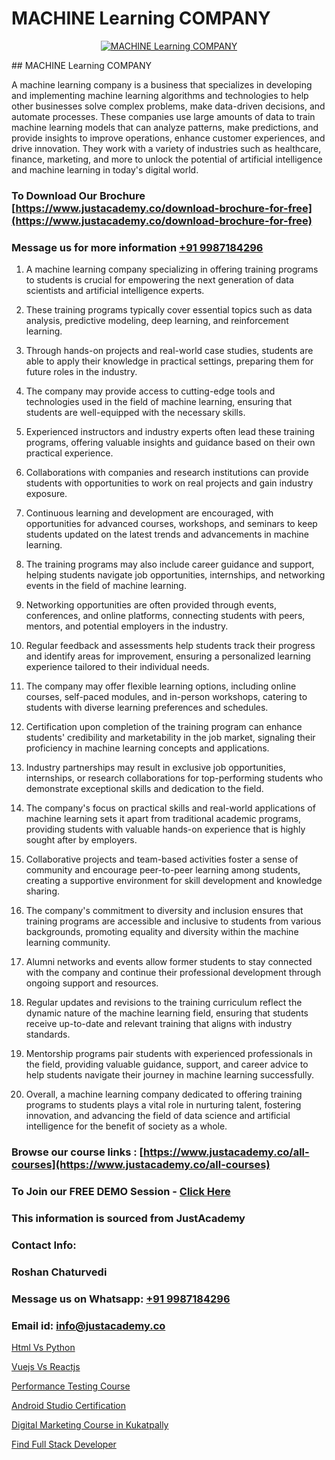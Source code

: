 # MACHINE Learning COMPANY

<p align="center">
  <a href="https://justacademy.co/course-detail/machine-learning">
    <img src="https://justacademy.co/storage2/course_image/1709713428_course_image.webp" alt="MACHINE Learning COMPANY">
  </a>
</p>
## MACHINE Learning COMPANY

A machine learning company is a business that specializes in developing and implementing machine learning algorithms and technologies to help other businesses solve complex problems, make data-driven decisions, and automate processes. These companies use large amounts of data to train machine learning models that can analyze patterns, make predictions, and provide insights to improve operations, enhance customer experiences, and drive innovation. They work with a variety of industries such as healthcare, finance, marketing, and more to unlock the potential of artificial intelligence and machine learning in today's digital world.
### To Download Our Brochure [https://www.justacademy.co/download-brochure-for-free](https://www.justacademy.co/download-brochure-for-free)
### Message us for more information [+91 9987184296](https://api.whatsapp.com/send?phone=919987184296)
1) A machine learning company specializing in offering training programs to students is crucial for empowering the next generation of data scientists and artificial intelligence experts.

2) These training programs typically cover essential topics such as data analysis, predictive modeling, deep learning, and reinforcement learning.

3) Through hands-on projects and real-world case studies, students are able to apply their knowledge in practical settings, preparing them for future roles in the industry.

4) The company may provide access to cutting-edge tools and technologies used in the field of machine learning, ensuring that students are well-equipped with the necessary skills.

5) Experienced instructors and industry experts often lead these training programs, offering valuable insights and guidance based on their own practical experience.

6) Collaborations with companies and research institutions can provide students with opportunities to work on real projects and gain industry exposure.

7) Continuous learning and development are encouraged, with opportunities for advanced courses, workshops, and seminars to keep students updated on the latest trends and advancements in machine learning.

8) The training programs may also include career guidance and support, helping students navigate job opportunities, internships, and networking events in the field of machine learning.

9) Networking opportunities are often provided through events, conferences, and online platforms, connecting students with peers, mentors, and potential employers in the industry.

10) Regular feedback and assessments help students track their progress and identify areas for improvement, ensuring a personalized learning experience tailored to their individual needs.

11) The company may offer flexible learning options, including online courses, self-paced modules, and in-person workshops, catering to students with diverse learning preferences and schedules.

12) Certification upon completion of the training program can enhance students' credibility and marketability in the job market, signaling their proficiency in machine learning concepts and applications.

13) Industry partnerships may result in exclusive job opportunities, internships, or research collaborations for top-performing students who demonstrate exceptional skills and dedication to the field.

14) The company's focus on practical skills and real-world applications of machine learning sets it apart from traditional academic programs, providing students with valuable hands-on experience that is highly sought after by employers.

15) Collaborative projects and team-based activities foster a sense of community and encourage peer-to-peer learning among students, creating a supportive environment for skill development and knowledge sharing.

16) The company's commitment to diversity and inclusion ensures that training programs are accessible and inclusive to students from various backgrounds, promoting equality and diversity within the machine learning community.

17) Alumni networks and events allow former students to stay connected with the company and continue their professional development through ongoing support and resources.

18) Regular updates and revisions to the training curriculum reflect the dynamic nature of the machine learning field, ensuring that students receive up-to-date and relevant training that aligns with industry standards.

19) Mentorship programs pair students with experienced professionals in the field, providing valuable guidance, support, and career advice to help students navigate their journey in machine learning successfully.

20) Overall, a machine learning company dedicated to offering training programs to students plays a vital role in nurturing talent, fostering innovation, and advancing the field of data science and artificial intelligence for the benefit of society as a whole.

### Browse our course links : [https://www.justacademy.co/all-courses](https://www.justacademy.co/all-courses) 
### To Join our FREE DEMO Session - [Click Here](https://www.justacademy.co/register-for-course-demo)


### This information is sourced from JustAcademy
### Contact Info:
### Roshan Chaturvedi
### Message us on Whatsapp: [+91 9987184296](https://api.whatsapp.com/send?phone=919987184296)
### Email id: [info@justacademy.co](mailto:info@justacademy.co)
                
[Html Vs Python](https://www.linkedin.com/pulse/html-vs-python-justacademy-austin-rnpnf?trackingId=jb0FqX2YSM9M6z2gsu%2FFZg%3D%3D&lipi=urn%3Ali%3Apage%3Ad_flagship3_company_admin%3B1S56YMP3SFiKzh85NFJhiw%3D%3D)

[Vuejs Vs Reactjs](https://www.linkedin.com/pulse/vuejs-vs-reactjs-justacademy-canberra-s5y1e?trackingId=UyIAOGWVRXZm8GOrx%2BqS1Q%3D%3D&lipi=urn%3Ali%3Apage%3Ad_flagship3_company_admin%3B7%2Ffp9SMgRFS7eU%2BK9qPCHw%3D%3D)

[Performance Testing Course](https://medium.com/@shivamja27/performance-testing-course-a3873c9d0f73)

[Android Studio Certification](https://medium.com/@pzade254/android-studio-certification-632068063b6c)

[Digital Marketing Course in Kukatpally](https://justacademyin.github.io/justacademy/digital-marketing-course-in-kukatpally)

[Find Full Stack Developer](https://justacademyin.github.io/Articles/Find-Full-Stack-Developer)

